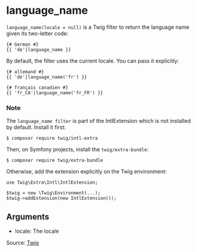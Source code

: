 # language_name

`language_name(locale = null)` is a Twig filter to return the language name given its two-letter code:

```twig
{# German #}
{{ 'de'|language_name }}
```

By default, the filter uses the current locale. You can pass it explicitly:

```twig
{# allemand #}
{{ 'de'|language_name('fr') }}

{# français canadien #}
{{ 'fr_CA'|language_name('fr_FR') }}
```

### Note

The `language_name filter` is part of the IntlExtension which is not installed by default. Install it first:

```twig
$ composer require twig/intl-extra
```

Then, on Symfony projects, install the `twig/extra-bundle`:

```twig
$ composer require twig/extra-bundle
```

Otherwise, add the extension explicitly on the Twig environment:

```twig
use Twig\Extra\Intl\IntlExtension;

$twig = new \Twig\Environment(...);
$twig->addExtension(new IntlExtension());
```

## Arguments

- locale: The locale

Source: [Twig](https://twig.symfony.com/language_name)
